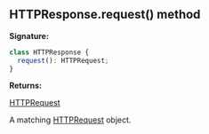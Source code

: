 ## HTTPResponse.request() method

**Signature:**

```typescript
class HTTPResponse {
  request(): HTTPRequest;
}
```

**Returns:**

[HTTPRequest](./puppeteer.httprequest.md)

A matching [HTTPRequest](./puppeteer.httprequest.md) object.
